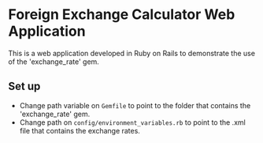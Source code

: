 # Foreign  Exchange Calculator Web Application

This is a web application developed in Ruby on Rails to demonstrate the use of the 'exchange_rate' gem.

## Set up

 * Change path variable on `Gemfile` to point to the folder that contains the 'exchange_rate' gem.
 * Change path on `config/environment_variables.rb` to point to the .xml file that contains the exchange rates.
